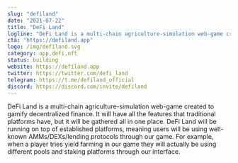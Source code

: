```yaml
---
slug: "defiland"
date: "2021-07-22"
title: "DeFi Land"
logline: "DeFi Land is a multi-chain agriculture-simulation web-game created to gamify decentralized finance."
cta: "https://defiland.app"
logo: /img/defiland.svg
category: app,defi,nft
status: building
website: https://defiland.app
twitter: https://twitter.com/defi_land
telegram: https://t.me/defiland_official
discord: https://discord.com/invite/defiland
---
```


DeFi Land is a multi-chain agriculture-simulation web-game created to gamify decentralized finance. It will have all the features that traditional platforms have, but it will be gathered all in one place. DeFi Land will be running on top of established platforms, meaning users will be using well-known AMMs/DEXs/lending protocols through our game. For example, when a player tries yield farming in our game they will actually be using different pools and staking platforms through our interface.
